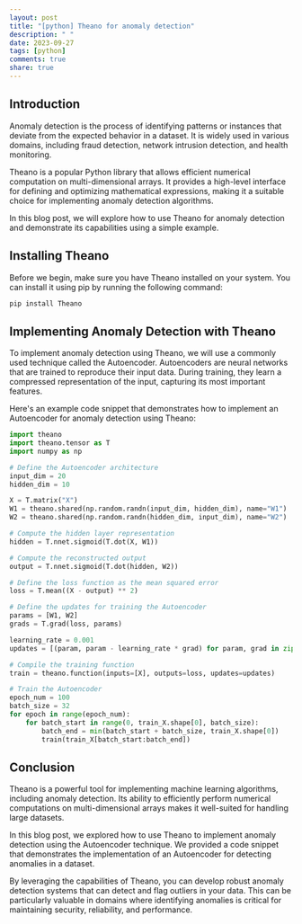 ```yaml
---
layout: post
title: "[python] Theano for anomaly detection"
description: " "
date: 2023-09-27
tags: [python]
comments: true
share: true
---
```


## Introduction
Anomaly detection is the process of identifying patterns or instances that deviate from the expected behavior in a dataset. It is widely used in various domains, including fraud detection, network intrusion detection, and health monitoring.

Theano is a popular Python library that allows efficient numerical computation on multi-dimensional arrays. It provides a high-level interface for defining and optimizing mathematical expressions, making it a suitable choice for implementing anomaly detection algorithms.

In this blog post, we will explore how to use Theano for anomaly detection and demonstrate its capabilities using a simple example.

## Installing Theano
Before we begin, make sure you have Theano installed on your system. You can install it using pip by running the following command:

```python
pip install Theano
```

## Implementing Anomaly Detection with Theano
To implement anomaly detection using Theano, we will use a commonly used technique called the Autoencoder. Autoencoders are neural networks that are trained to reproduce their input data. During training, they learn a compressed representation of the input, capturing its most important features.

Here's an example code snippet that demonstrates how to implement an Autoencoder for anomaly detection using Theano:

```python
import theano
import theano.tensor as T
import numpy as np

# Define the Autoencoder architecture
input_dim = 20
hidden_dim = 10

X = T.matrix("X")
W1 = theano.shared(np.random.randn(input_dim, hidden_dim), name="W1")
W2 = theano.shared(np.random.randn(hidden_dim, input_dim), name="W2")

# Compute the hidden layer representation
hidden = T.nnet.sigmoid(T.dot(X, W1))

# Compute the reconstructed output
output = T.nnet.sigmoid(T.dot(hidden, W2))

# Define the loss function as the mean squared error
loss = T.mean((X - output) ** 2)

# Define the updates for training the Autoencoder
params = [W1, W2]
grads = T.grad(loss, params)

learning_rate = 0.001
updates = [(param, param - learning_rate * grad) for param, grad in zip(params, grads)]

# Compile the training function
train = theano.function(inputs=[X], outputs=loss, updates=updates)

# Train the Autoencoder
epoch_num = 100
batch_size = 32
for epoch in range(epoch_num):
    for batch_start in range(0, train_X.shape[0], batch_size):
        batch_end = min(batch_start + batch_size, train_X.shape[0])
        train(train_X[batch_start:batch_end])
```
## Conclusion
Theano is a powerful tool for implementing machine learning algorithms, including anomaly detection. Its ability to efficiently perform numerical computations on multi-dimensional arrays makes it well-suited for handling large datasets.

In this blog post, we explored how to use Theano to implement anomaly detection using the Autoencoder technique. We provided a code snippet that demonstrates the implementation of an Autoencoder for detecting anomalies in a dataset.

By leveraging the capabilities of Theano, you can develop robust anomaly detection systems that can detect and flag outliers in your data. This can be particularly valuable in domains where identifying anomalies is critical for maintaining security, reliability, and performance.